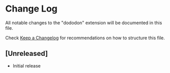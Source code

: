 # Change Log

All notable changes to the "dododon" extension will be documented in this file.

Check [Keep a Changelog](http://keepachangelog.com/) for recommendations on how to structure this file.

## [Unreleased]

- Initial release